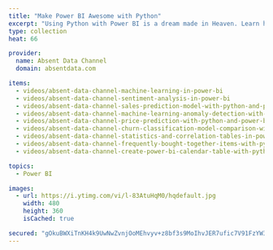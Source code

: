 ```yaml
---
title: "Make Power BI Awesome with Python"
excerpt: "Using Python with Power BI is a dream made in Heaven. Learn how to incorporate machine learning models into Python that will amaze your boss and solve real world problems"
type: collection
heat: 66

provider:
  name: Absent Data Channel
  domain: absentdata.com

items:
  - videos/absent-data-channel-machine-learning-in-power-bi
  - videos/absent-data-channel-sentiment-analysis-in-power-bi
  - videos/absent-data-channel-sales-prediction-model-with-python-and-power-bi
  - videos/absent-data-channel-machine-learning-anomaly-detection-with-python-and-power-bi
  - videos/absent-data-channel-price-prediction-with-python-and-power-bi
  - videos/absent-data-channel-churn-classification-model-comparison-with-power-bi-and-python
  - videos/absent-data-channel-statistics-and-correlation-tables-in-power-bi-with-python
  - videos/absent-data-channel-frequently-bought-together-items-with-python-and-power-bi
  - videos/absent-data-channel-create-power-bi-calendar-table-with-python-fast-detailed-and-simple

topics:
  - Power BI

images:
  - url: https://i.ytimg.com/vi/l-83AtuHqM0/hqdefault.jpg
    width: 480
    height: 360
    isCached: true

secured: "gOkuBWXiTnKH4k9UwNwZvnjOoMEhvyv+z8bf3s9MoIhvJER7ufic7V91FzYW3R7tQXF3N6aNHZD0LWg6nIPiloWO6wMGcC7zGrsst7XqfrNDmuiaTa5xoysYb+g5++9PQbt5Cj8YxwYIWUZTS4c72FH+kZ39xJMdaLMSGpxJBthktTpBfXZeyIA9mJohMsMRPkGWkh/K2e63BBypUNNkKhmpDtAkETHr2pD8h5qGGhqdwCP4Z9QbUjTwq5rTxnyfuWCUczMeyeDjwcHqaAwoQ9M8h00T/dUj9dbccRsNfUMU6OkOOEkPAWXq8VBie2zC9F1+pi0Mn1KPeVjY5J92rg==;lfb46DqlXQh4Pv80izYctg=="
---
```


